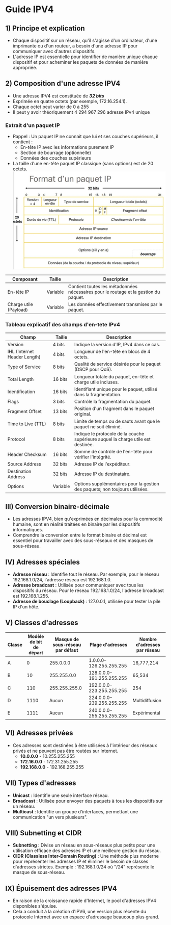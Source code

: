# **Guide IPV4**

## **1) Principe et explication**
- Chaque dispositif sur un réseau, qu'il s'agisse d'un ordinateur, d'une imprimante ou d'un routeur, a besoin d'une adresse IP pour communiquer avec d'autres dispositifs.
- L'adresse IP est essentielle pour identifier de manière unique chaque dispositif et pour acheminer les paquets de données de manière appropriée.
## **2) Composition d'une adresse IPV4**
- Une adresse IPV4 est constituée de _**32 bits**_
- Exprimée en quatre octets (par exemple, 172.16.254.1).
- Chaque octet peut varier de 0 à 255
- Il peut y avoir théoriquement 4 294 967 296 adresse IPv4 unique
### Extrait d'un paquet IP
* Rappel : Un paquet IP ne connait que lui et ses couches supérieurs, il contient : 
	* En-tête IP avec les informations purement IP
	* Section de bourrage (optionnelle)
	* Données des couches supérieurs
* La taille d'une en-tête paquet IP classique (sans options) est de 20 octets.
![IPV4_1.png](https://github.com/egoMasa/Illustrations/blob/main/Illustrations/IPV4_1.png)

| Composant              | Taille   | Description                                                                          |
| ---------------------- | -------- | ------------------------------------------------------------------------------------ |
| En-tête IP             | Variable | Contient toutes les métadonnées nécessaires pour le routage et la gestion du paquet. |
| Charge utile (Payload) | Variable | Les données effectivement transmises par le paquet.                                  |
### Tableau explicatif des champs d'en-tete IPv4  
|Champ|Taille|Description|
|---|---|---|
|Version|4 bits|Indique la version d'IP, IPv4 dans ce cas.|
|IHL (Internet Header Length)|4 bits|Longueur de l'en-tête en blocs de 4 octets.|
|Type of Service|8 bits|Qualité de service désirée pour le paquet (DSCP pour QoS).|
|Total Length|16 bits|Longueur totale du paquet, en-tête et charge utile incluses.|
|Identification|16 bits|Identifiant unique pour le paquet, utilisé dans la fragmentation.|
|Flags|3 bits|Contrôle la fragmentation du paquet.|
|Fragment Offset|13 bits|Position d'un fragment dans le paquet original.|
|Time to Live (TTL)|8 bits|Limite de temps ou de sauts avant que le paquet ne soit éliminé.|
|Protocol|8 bits|Indique le protocole de la couche supérieure auquel la charge utile est destinée.|
|Header Checksum|16 bits|Somme de contrôle de l'en-tête pour vérifier l'intégrité.|
|Source Address|32 bits|Adresse IP de l'expéditeur.|
|Destination Address|32 bits|Adresse IP du destinataire.|
|Options|Variable|Options supplémentaires pour la gestion des paquets; non toujours utilisées.|

## **III) Conversion binaire-décimale**
- Les adresses IPV4, bien qu'exprimées en décimales pour la commodité humaine, sont en réalité traitées en binaire par les dispositifs informatiques.
- Comprendre la conversion entre le format binaire et décimal est essentiel pour travailler avec des sous-réseaux et des masques de sous-réseau.

## **IV) Adresses spéciales**
- **Adresse réseau** : Identifie tout le réseau. Par exemple, pour le réseau 192.168.1.0/24, l'adresse réseau est 192.168.1.0.
- **Adresse broadcast** : Utilisée pour communiquer avec tous les dispositifs du réseau. Pour le réseau 192.168.1.0/24, l'adresse broadcast est 192.168.1.255.
- **Adresse de bouclage (Loopback)** : 127.0.0.1, utilisée pour tester la pile IP d'un hôte.

## **V) Classes d'adresses**

| Classe | Modèle de bit de départ | Masque de sous-réseau par défaut | Plage d'adresses  | Nombre d'adresses par réseau |
|-------|-------------------------|-----------------------------|-----------------|---------------------------|
| A     | 0                       | 255.0.0.0                   | 1.0.0.0–126.255.255.255 | 16,777,214             |
| B     | 10                      | 255.255.0.0                 | 128.0.0.0–191.255.255.255 | 65,534              |
| C     | 110                     | 255.255.255.0               | 192.0.0.0–223.255.255.255 | 254                 |
| D     | 1110                    | Aucun                      | 224.0.0.0–239.255.255.255 | Multidiffusion       |
| E     | 1111                    | Aucun                      | 240.0.0.0–255.255.255.255 | Expérimental         |

## **VI) Adresses privées**
- Ces adresses sont destinées à être utilisées à l'intérieur des réseaux privés et ne peuvent pas être routées sur Internet.
    - **10.0.0.0** - 10.255.255.255
    - **172.16.0.0** - 172.31.255.255
    - **192.168.0.0** - 192.168.255.255

## **VII) Types d'adresses**
- **Unicast** : Identifie une seule interface réseau.
- **Broadcast** : Utilisée pour envoyer des paquets à tous les dispositifs sur un réseau.
- **Multicast** : Identifie un groupe d'interfaces, permettant une communication "un vers plusieurs".

## **VIII) Subnetting et CIDR**

- **Subnetting** : Divise un réseau en sous-réseaux plus petits pour une utilisation efficace des adresses IP et une meilleure gestion du réseau.
- **CIDR (Classless Inter-Domain Routing)** : Une méthode plus moderne pour représenter les adresses IP et éliminer le besoin de classes d'adresses strictes. Exemple : 192.168.1.0/24 où "/24" représente le masque de sous-réseau.

## **IX) Épuisement des adresses IPV4**
- En raison de la croissance rapide d'Internet, le pool d'adresses IPV4 disponibles s'épuise.
- Cela a conduit à la création d'IPV6, une version plus récente du protocole Internet avec un espace d'adressage beaucoup plus grand.